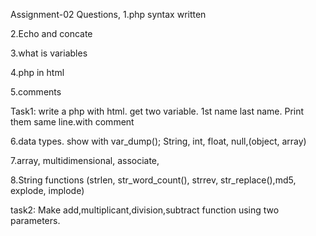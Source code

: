 Assignment-02 Questions,
1.php syntax written

2.Echo and concate

3.what is variables

4.php in html

5.comments

Task1: write a php with html. get two variable. 1st name last name. Print them same line.with comment

6.data types. show with var_dump(); String, int, float, null,(object, array)

7.array, multidimensional, associate,

8.String functions (strlen, str_word_count(), strrev, str_replace(),md5, explode, implode)

task2: Make add,multiplicant,division,subtract function using two parameters.